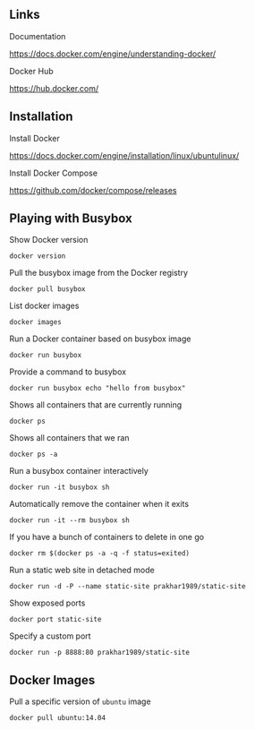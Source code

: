 ## Links

Documentation

https://docs.docker.com/engine/understanding-docker/

Docker Hub

https://hub.docker.com/

## Installation

Install Docker

https://docs.docker.com/engine/installation/linux/ubuntulinux/

Install Docker Compose

https://github.com/docker/compose/releases

## Playing with Busybox

Show Docker version

```
docker version
```

Pull the busybox image from the Docker registry

```
docker pull busybox
```

List docker images

```
docker images
```

Run a Docker container based on busybox image

```
docker run busybox
```

Provide a command to busybox

```
docker run busybox echo "hello from busybox"
```

Shows all containers that are currently running

```
docker ps
```

Shows all containers that we ran

```
docker ps -a
```

Run a busybox container interactively

```
docker run -it busybox sh
```

Automatically remove the container when it exits

```
docker run -it --rm busybox sh
```

If you have a bunch of containers to delete in one go

```
docker rm $(docker ps -a -q -f status=exited)
```

Run a static web site in detached mode

```
docker run -d -P --name static-site prakhar1989/static-site
```

Show exposed ports

```
docker port static-site
```

Specify a custom port

```
docker run -p 8888:80 prakhar1989/static-site
```

## Docker Images

Pull a specific version of `ubuntu` image

```
docker pull ubuntu:14.04
```


